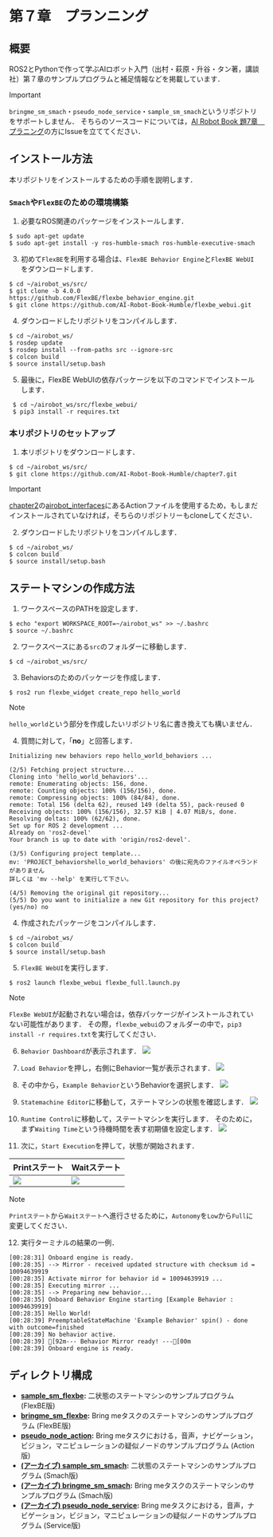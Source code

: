 # 第７章　プランニング
## 概要

ROS2とPythonで作って学ぶAIロボット入門（出村・萩原・升谷・タン著，講談社）第７章のサンプルプログラムと補足情報などを掲載しています．

> [!IMPORTANT]
> `bringme_sm_smach`・`pseudo_node_service`・`sample_sm_smach`というリポジトリをサポートしません．
そちらのソースコードについては，[AI Robot Book 題7章　プラニング](https://github.com/AI-Robot-Book/chapter7)の方にIssueを立ててください．


## インストール方法

本リポジトリをインストールするための手順を説明します．

### `Smach`や`FlexBE`のための環境構築

1. 必要なROS関連のパッケージをインストールします．
  ```console
  $ sudo apt-get update
  $ sudo apt-get install -y ros-humble-smach ros-humble-executive-smach
  ```

3. 初めて`FlexBE`を利用する場合は、`FlexBE Behavior Engine`と`FlexBE WebUI`をダウンロードします．
  ```console
  $ cd ~/airobot_ws/src/
  $ git clone -b 4.0.0 https://github.com/FlexBE/flexbe_behavior_engine.git
  $ git clone https://github.com/AI-Robot-Book-Humble/flexbe_webui.git
  ```

4. ダウンロードしたリポジトリをコンパイルします．
  ```console
  $ cd ~/airobot_ws/
  $ rosdep update
  $ rosdep install --from-paths src --ignore-src
  $ colcon build
  $ source install/setup.bash
  ```

5. 最後に，FlexBE WebUIの依存パッケージを以下のコマンドでインストールします．
  ```console
   $ cd ~/airobot_ws/src/flexbe_webui/
   $ pip3 install -r requires.txt
  ```


### 本リポジトリのセットアップ

1. 本リポジトリをダウンロードします．
  ```console
  $ cd ~/airobot_ws/src/
  $ git clone https://github.com/AI-Robot-Book-Humble/chapter7.git
  ```
> [!IMPORTANT]
> [chapter2](https://github.com/AI-Robot-Book-Humble/chapter2)の[airobot_interfaces](https://github.com/AI-Robot-Book-Humble/chapter2/tree/master/airobot_interfaces)にあるActionファイルを使用するため，もしまだインストールされていなければ，そちらのリポジトリーもcloneしてください．

2. ダウンロードしたリポジトリをコンパイルします．
  ```console
  $ cd ~/airobot_ws/
  $ colcon build
  $ source install/setup.bash
  ```


## ステートマシンの作成方法

1. ワークスペースのPATHを設定します．
  ``` console
  $ echo "export WORKSPACE_ROOT=~/airobot_ws" >> ~/.bashrc
  $ source ~/.bashrc
  ```

2. ワークスペースにある`src`のフォルダーに移動します．
  ``` console
  $ cd ~/airobot_ws/src/
  ```

3. Behaviorsのためのパッケージを作成します．
  ``` console
  $ ros2 run flexbe_widget create_repo hello_world
  ```
> [!NOTE]
> `hello_world`という部分を作成したいリポジトリ名に書き換えても構いません．

4. 質問に対して，「**no**」と回答します．
  ```console
  Initializing new behaviors repo hello_world_behaviors ...

  (2/5) Fetching project structure...
  Cloning into 'hello_world_behaviors'...
  remote: Enumerating objects: 156, done.
  remote: Counting objects: 100% (156/156), done.
  remote: Compressing objects: 100% (84/84), done.
  remote: Total 156 (delta 62), reused 149 (delta 55), pack-reused 0
  Receiving objects: 100% (156/156), 32.57 KiB | 4.07 MiB/s, done.
  Resolving deltas: 100% (62/62), done.
  Set up for ROS 2 development ...
  Already on 'ros2-devel'
  Your branch is up to date with 'origin/ros2-devel'.

  (3/5) Configuring project template...
  mv: 'PROJECT_behaviorshello_world_behaviors' の後に宛先のファイルオペランドがありません
  詳しくは 'mv --help' を実行して下さい。

  (4/5) Removing the original git repository...
  (5/5) Do you want to initialize a new Git repository for this project? (yes/no) no
  ```

4. 作成されたパッケージをコンパイルします．
  ``` console
  $ cd ~/airobot_ws/
  $ colcon build
  $ source install/setup.bash
  ```

5. `FlexBE WebUI`を実行します．
  ``` console
  $ ros2 launch flexbe_webui flexbe_full.launch.py
  ```

> [!NOTE]
> `FlexBe WebUI`が起動されない場合は，依存パッケージがインストールされていない可能性があります．
その際，`flexbe_webui`のフォルダーの中で，`pip3 install -r requires.txt`を実行してください．

6. `Behavior Dashboard`が表示されます．
![](docs/hello_world/01_behavior_dashboard.png)

7. `Load Behavior`を押し，右側にBehavior一覧が表示されます．
![](docs/hello_world/02_load_behavior.png)

8. その中から，`Example Behavior`というBehaviorを選択します．
![](docs/hello_world/03_loaded_behavior.png)

9. `Statemachine Editor`に移動して，ステートマシンの状態を確認します．
![](docs/hello_world/04_statemachine_editor.png)

10. `Runtime Control`に移動して，ステートマシンを実行します．
そのために，まず`Waiting Time`という待機時間を表す初期値を設定します．
![](docs/hello_world/05_runtime_control.png)

11. 次に，`Start Execution`を押して，状態が開始されます．

| Printステート | Waitステート |
| --- | --- |
| ![](docs/hello_world/06_runtime_control_running_1.png) | ![](docs/hello_world/07_runtime_control_running_2.png) |

> [!NOTE]
> `Printステート`から`Waitステート`へ進行させるために，`Autonomy`を`Low`から`Full`に変更してください．

12. 実行ターミナルの結果の一例．
  ```console
  [00:28:31] Onboard engine is ready.
  [00:28:35] --> Mirror - received updated structure with checksum id = 10094639919
  [00:28:35] Activate mirror for behavior id = 10094639919 ...
  [00:28:35] Executing mirror ...
  [00:28:35] --> Preparing new behavior...
  [00:28:35] Onboard Behavior Engine starting [Example Behavior : 10094639919]
  [00:28:35] Hello World!
  [00:28:39] PreemptableStateMachine 'Example Behavior' spin() - done with outcome=finished
  [00:28:39] No behavior active.
  [00:28:39] [92m--- Behavior Mirror ready! ---[00m
  [00:28:39] Onboard engine is ready.
  ```


## ディレクトリ構成

- **[sample_sm_flexbe](sample_sm_flexbe):** 二状態のステートマシンのサンプルプログラム (FlexBE版)
- **[bringme_sm_flexbe](bringme_sm_flexbe):** Bring meタスクのステートマシンのサンプルプログラム (FlexBE版)
- **[pseudo_node_action](pseudo_node_action):** Bring meタスクにおける，音声，ナビゲーション，ビジョン，マニピュレーションの疑似ノードのサンプルプログラム (Action版)
- **[(アーカイブ) sample_sm_smach](sample_sm_smach):** 二状態のステートマシンのサンプルプログラム (Smach版)
- **[(アーカイブ) bringme_sm_smach](bringme_sm_smach):** Bring meタスクのステートマシンのサンプルプログラム (Smach版)
- **[(アーカイブ) pseudo_node_service](pseudo_node_service):** Bring meタスクにおける，音声，ナビゲーション，ビジョン，マニピュレーションの疑似ノードのサンプルプログラム (Service版)
